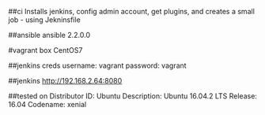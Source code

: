 ##ci
Installs jenkins, config admin account, get plugins, and creates a small job - using Jekninsfile

##ansible
ansible 2.2.0.0

#vagrant box
CentOS7

##jenkins creds
username: vagrant
password: vagrant

##jenkins
http://192.168.2.64:8080

##tested on
Distributor ID:	Ubuntu
Description:	Ubuntu 16.04.2 LTS
Release:	16.04
Codename:	xenial


